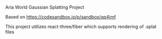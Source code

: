 Aria World Gaussian Splatting Project

Based on
https://codesandbox.io/p/sandbox/qp4jmf

This project utilizes react-three/fiber which supports rendering of .splat files

